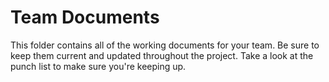 # Team Documents

This folder contains all of the working documents for your team. Be sure to keep them current and updated throughout the project. Take a look at the punch list to make sure you're keeping up. 
